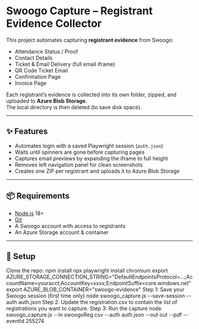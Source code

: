 # Swoogo Capture – Registrant Evidence Collector

This project automates capturing **registrant evidence** from Swoogo:

- Attendance Status / Proof  
- Contact Details  
- Ticket & Email Delivery (full email iframe)  
- QR Code Ticket Email  
- Confirmation Page  
- Invoice Page  

Each registrant’s evidence is collected into its own folder, zipped, and uploaded to **Azure Blob Storage**.  
The local directory is then deleted (to save disk space).

---

## ✨ Features
- Automates login with a saved Playwright session (`auth.json`)
- Waits until spinners are gone before capturing pages
- Captures email previews by expanding the iframe to full height
- Removes left navigation panel for clean screenshots
- Creates one ZIP per registrant and uploads it to Azure Blob Storage

---

## 📦 Requirements
- [Node.js](https://nodejs.org/) 18+
- [Git](https://git-scm.com/)
- A Swoogo account with access to registrants
- An Azure Storage account & container

---

## 🔧 Setup

Clone the repo:
npm install
npx playwright install chromium
export AZURE_STORAGE_CONNECTION_STRING="DefaultEndpointsProtocol=...;AccountName=youracct;AccountKey=xxxx;EndpointSuffix=core.windows.net"
export AZURE_BLOB_CONTAINER="swoogo-evidence"
Step 1: Save your Swoogo session (first time only)
node swoogo_capture.js --save-session --auth auth.json
Step 2:
Update the registration.csv to contain the list of registrations you want to capture.
Step 3: Run the capture
node swoogo_capture.js --in swoogoReg.csv --auth auth.json --out out --pdf --eventId 255274

